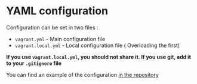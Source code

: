 # YAML configuration

Configuration can be set in two files :

* `vagrant.yml` - Main configuration file
* `vagrant.local.yml` - Local configuration file (
Overloading the first)

**If you use `vagrant.local.yml`, you should not share it. If you use git, add it to your `.gitignore` file**


You can find an example of the configuration [in the repository](https://github.com/bfolliot/vagrant-yml)
